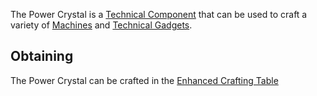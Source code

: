 The Power Crystal is a [Technical Component](https://github.com/Slimefun/Slimefun4/wiki/Technical-Components) that can be used to craft a variety of [Machines](https://github.com/Slimefun/Slimefun4/wiki/Electric-Machines) and [Technical Gadgets](https://github.com/Slimefun/Slimefun4/wiki/Technical-Gadgets).

## Obtaining
The Power Crystal can be crafted in the [Enhanced Crafting Table](https://github.com/Slimefun/Slimefun4/wiki/Enhanced-Crafting-Table)
